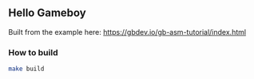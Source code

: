 ## Hello Gameboy

Built from the example here: https://gbdev.io/gb-asm-tutorial/index.html

### How to build

```bash
make build
```
